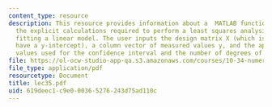 ```yaml
---
content_type: resource
description: This resource provides information about a  MATLAB function performs
  the explicit calculations required to perform a least squares analysis of data for
  fitting a linear model. The user inputs the design matrix X (which is assumed to
  have a y-intercept), a column vector of measured values y, and the appropriate t
  values used for the confidence interval and the number of degrees of freedom.
file: https://ol-ocw-studio-app-qa.s3.amazonaws.com/courses/10-34-numerical-methods-applied-to-chemical-engineering-fall-2005/619deec1c9e000365276243d75ad110c_lec35.pdf
file_type: application/pdf
resourcetype: Document
title: lec35.pdf
uid: 619deec1-c9e0-0036-5276-243d75ad110c
---
```

